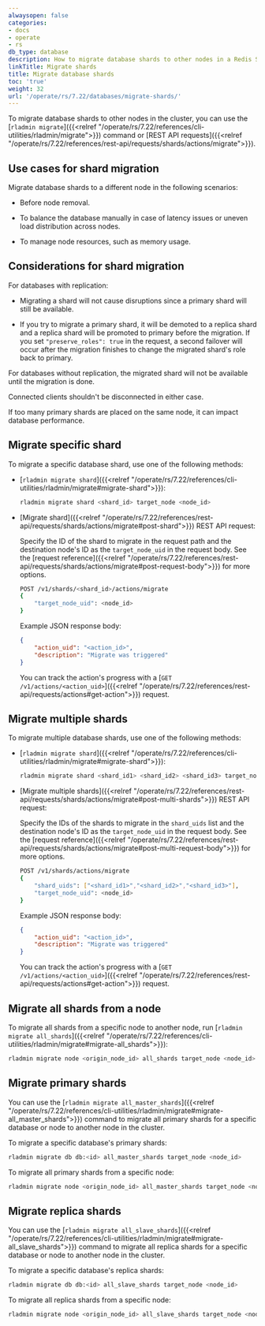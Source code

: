 ```yaml
---
alwaysopen: false
categories:
- docs
- operate
- rs
db_type: database
description: How to migrate database shards to other nodes in a Redis Software cluster.
linkTitle: Migrate shards
title: Migrate database shards
toc: 'true'
weight: 32
url: '/operate/rs/7.22/databases/migrate-shards/'
---
```


To migrate database shards to other nodes in the cluster, you can use the [`rladmin migrate`]({{<relref "/operate/rs/7.22/references/cli-utilities/rladmin/migrate">}}) command or [REST API requests]({{<relref "/operate/rs/7.22/references/rest-api/requests/shards/actions/migrate">}}).

## Use cases for shard migration

Migrate database shards to a different node in the following scenarios:

- Before node removal.

- To balance the database manually in case of latency issues or uneven load distribution across nodes.

- To manage node resources, such as memory usage.

## Considerations for shard migration

For databases with replication:

- Migrating a shard will not cause disruptions since a primary shard will still be available.

- If you try to migrate a primary shard, it will be demoted to a replica shard and a replica shard will be promoted to primary before the migration. If you set `"preserve_roles": true` in the request, a second failover will occur after the migration finishes to change the migrated shard's role back to primary.

For databases without replication, the migrated shard will not be available until the migration is done.

Connected clients shouldn't be disconnected in either case.

If too many primary shards are placed on the same node, it can impact database performance.

## Migrate specific shard

To migrate a specific database shard, use one of the following methods:

- [`rladmin migrate shard`]({{<relref "/operate/rs/7.22/references/cli-utilities/rladmin/migrate#migrate-shard">}}):

    ```sh
    rladmin migrate shard <shard_id> target_node <node_id>
    ```

- [Migrate shard]({{<relref "/operate/rs/7.22/references/rest-api/requests/shards/actions/migrate#post-shard">}}) REST API request:

    Specify the ID of the shard to migrate in the request path and the destination node's ID as the `target_node_uid` in the request body. See the [request reference]({{<relref "/operate/rs/7.22/references/rest-api/requests/shards/actions/migrate#post-request-body">}}) for more options.

    ```sh
    POST /v1/shards/<shard_id>/actions/migrate
    {
        "target_node_uid": <node_id>
    }
    ```

    Example JSON response body:

    ```json
    {
        "action_uid": "<action_id>",
        "description": "Migrate was triggered"
    }
    ```

    You can track the action's progress with a [`GET /v1/actions/<action_uid>`]({{<relref "/operate/rs/7.22/references/rest-api/requests/actions#get-action">}}) request.

## Migrate multiple shards

To migrate multiple database shards, use one of the following methods:

- [`rladmin migrate shard`]({{<relref "/operate/rs/7.22/references/cli-utilities/rladmin/migrate#migrate-shard">}}):

    ```sh
    rladmin migrate shard <shard_id1> <shard_id2> <shard_id3> target_node <node_id>
    ```

- [Migrate multiple shards]({{<relref "/operate/rs/7.22/references/rest-api/requests/shards/actions/migrate#post-multi-shards">}}) REST API request:

    Specify the IDs of the shards to migrate in the `shard_uids` list and the destination node's ID as the `target_node_uid` in the request body. See the [request reference]({{<relref "/operate/rs/7.22/references/rest-api/requests/shards/actions/migrate#post-multi-request-body">}}) for more options.

    ```sh
    POST /v1/shards/actions/migrate
    {
        "shard_uids": ["<shard_id1>","<shard_id2>","<shard_id3>"],
        "target_node_uid": <node_id>
    }
    ```

    Example JSON response body:

    ```json
    {
        "action_uid": "<action_id>",
        "description": "Migrate was triggered"
    }
    ```

    You can track the action's progress with a [`GET /v1/actions/<action_uid>`]({{<relref "/operate/rs/7.22/references/rest-api/requests/actions#get-action">}}) request.

## Migrate all shards from a node

To migrate all shards from a specific node to another node, run [`rladmin migrate all_shards`]({{<relref "/operate/rs/7.22/references/cli-utilities/rladmin/migrate#migrate-all_shards">}}):

```sh
rladmin migrate node <origin_node_id> all_shards target_node <node_id>
```

## Migrate primary shards

You can use the [`rladmin migrate all_master_shards`]({{<relref "/operate/rs/7.22/references/cli-utilities/rladmin/migrate#migrate-all_master_shards">}}) command to migrate all primary shards for a specific database or node to another node in the cluster.

To migrate a specific database's primary shards:

```sh
rladmin migrate db db:<id> all_master_shards target_node <node_id>
```

To migrate all primary shards from a specific node:

```sh
rladmin migrate node <origin_node_id> all_master_shards target_node <node_id>
```

## Migrate replica shards

You can use the [`rladmin migrate all_slave_shards`]({{<relref "/operate/rs/7.22/references/cli-utilities/rladmin/migrate#migrate-all_slave_shards">}}) command to migrate all replica shards for a specific database or node to another node in the cluster.

To migrate a specific database's replica shards:

```sh
rladmin migrate db db:<id> all_slave_shards target_node <node_id>
```

To migrate all replica shards from a specific node:

```sh
rladmin migrate node <origin_node_id> all_slave_shards target_node <node_id>
```
